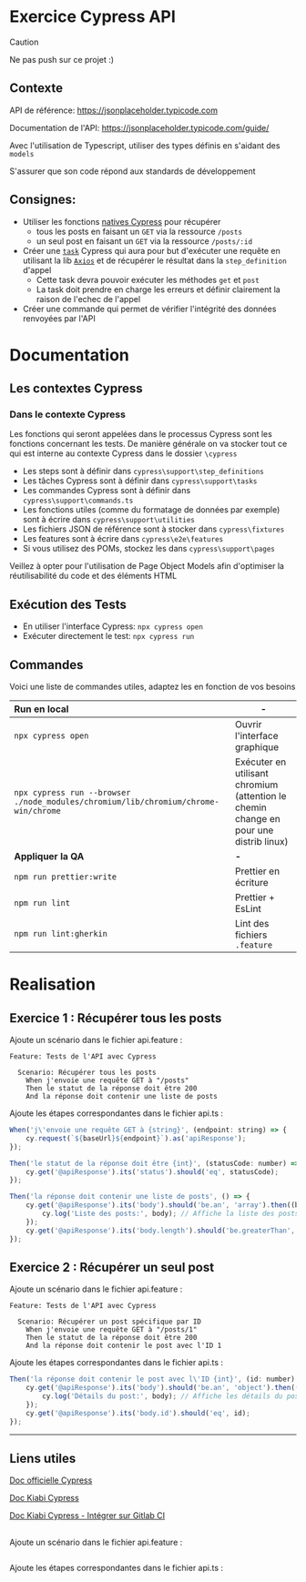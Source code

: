 # Exercice Cypress API

> [!CAUTION]
> Ne pas push sur ce projet :)


## Contexte

API de référence: https://jsonplaceholder.typicode.com

Documentation de l'API: https://jsonplaceholder.typicode.com/guide/

Avec l'utilisation de Typescript, utiliser des types définis en s'aidant des `models`

S'assurer que son code répond aux standards de développement

## Consignes:

-   Utiliser les fonctions [natives Cypress](https://docs.cypress.io/api/commands/request#__docusaurus_skipToContent_fallback) pour récupérer
    -   tous les posts en faisant un `GET` via la ressource `/posts`
    -   un seul post en faisant un `GET` via la ressource `/posts/:id`
-   Créer une [`task`](https://docs.cypress.io/api/commands/task#__docusaurus_skipToContent_fallback) Cypress qui aura pour but d'exécuter une requête en utilisant la lib [`Axios`](https://www.npmjs.com/package/axios) et de récupérer le résultat dans la `step_definition` d'appel
    -   Cette task devra pouvoir exécuter les méthodes `get` et `post`
    -   La task doit prendre en charge les erreurs et définir clairement la raison de l'echec de l'appel
-   Créer une commande qui permet de vérifier l'intégrité des données renvoyées par l'API

# Documentation

## Les contextes Cypress

### Dans le contexte Cypress

Les fonctions qui seront appelées dans le processus Cypress sont les fonctions concernant les tests. De manière générale on va stocker tout ce qui est interne au contexte Cypress dans le dossier `\cypress`

-   Les steps sont à définir dans `cypress\support\step_definitions`
-   Les tâches Cypress sont à définir dans `cypress\support\tasks`
-   Les commandes Cypress sont à définir dans `cypress\support\commands.ts`
-   Les fonctions utiles (comme du formatage de données par exemple) sont à écrire dans `cypress\support\utilities`
-   Les fichiers JSON de référence sont à stocker dans `cypress\fixtures`
-   Les features sont à écrire dans `cypress\e2e\features`
-   Si vous utilisez des POMs, stockez les dans `cypress\support\pages`

Veillez à opter pour l'utilisation de Page Object Models afin d'optimiser la réutilisabilité du code et des éléments HTML

## Exécution des Tests

-   En utiliser l'interface Cypress: `npx cypress open`
-   Exécuter directement le test: `npx cypress run`

## Commandes

Voici une liste de commandes utiles, adaptez les en fonction de vos besoins

| **Run en local**                                                                   | **-**                                                                                 |
| :--------------------------------------------------------------------------------- | ------------------------------------------------------------------------------------- |
| `npx cypress open`                                                                 | Ouvrir l'interface graphique                                                          |
| `npx cypress run --browser ./node_modules/chromium/lib/chromium/chrome-win/chrome` | Exécuter en utilisant chromium (attention le chemin change en pour une distrib linux) |
| **Appliquer la QA**                                                                | **-**                                                                                 |
| `npm run prettier:write`                                                           | Prettier en écriture                                                                  |
| `npm run lint`                                                                     | Prettier + EsLint                                                                     |
| `npm run lint:gherkin`                                                             | Lint des fichiers `.feature`                                                          |

# Realisation

## Exercice 1 : Récupérer tous les posts

Ajoute un scénario dans le fichier api.feature :
```gherkin
Feature: Tests de l'API avec Cypress

  Scenario: Récupérer tous les posts
    When j'envoie une requête GET à "/posts"
    Then le statut de la réponse doit être 200
    And la réponse doit contenir une liste de posts
```

Ajoute les étapes correspondantes dans le fichier api.ts :
```javascript
When('j\'envoie une requête GET à {string}', (endpoint: string) => {
    cy.request(`${baseUrl}${endpoint}`).as('apiResponse');
});

Then('le statut de la réponse doit être {int}', (statusCode: number) => {
    cy.get('@apiResponse').its('status').should('eq', statusCode);
});

Then('la réponse doit contenir une liste de posts', () => {
    cy.get('@apiResponse').its('body').should('be.an', 'array').then((body) => {
        cy.log('Liste des posts:', body); // Affiche la liste des posts dans la console
    });
    cy.get('@apiResponse').its('body.length').should('be.greaterThan', 0);
});
```
## Exercice 2 : Récupérer un seul post

Ajoute un scénario dans le fichier api.feature :
```gherkin
Feature: Tests de l'API avec Cypress

  Scenario: Récupérer un post spécifique par ID
    When j'envoie une requête GET à "/posts/1"
    Then le statut de la réponse doit être 200
    And la réponse doit contenir le post avec l'ID 1
```

Ajoute les étapes correspondantes dans le fichier api.ts :
```javascript
Then('la réponse doit contenir le post avec l\'ID {int}', (id: number) => {
    cy.get('@apiResponse').its('body').should('be.an', 'object').then((body) => {
        cy.log('Détails du post:', body); // Affiche les détails du post dans la console
    });
    cy.get('@apiResponse').its('body.id').should('eq', id);
});
```
---

## Liens utiles

[Doc officielle Cypress](https://docs.cypress.io/guides/overview/why-cypress)

[Doc Kiabi Cypress](https://mykiabi.atlassian.net/wiki/spaces/TESTING/pages/3643900327/Cypress)

[Doc Kiabi Cypress - Intégrer sur Gitlab CI](https://mykiabi.atlassian.net/wiki/spaces/TESTING/pages/4195254313/CI+CD)

##

Ajoute un scénario dans le fichier api.feature :
```gherkin

```

Ajoute les étapes correspondantes dans le fichier api.ts :
```javascript

```